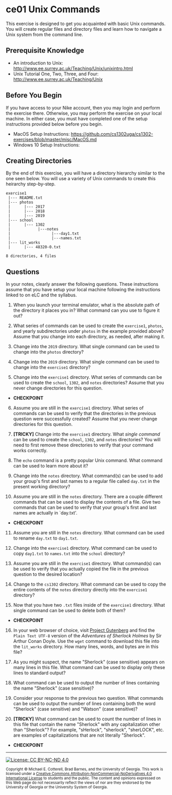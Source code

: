 # ce01 Unix Commands

This exercise is designed to get you acquainted with basic Unix commands.
You will create regular files and directory files and learn how to navigate 
a Unix system from the command line.

## Prerequisite Knowledge

* An introduction to Unix: http://www.ee.surrey.ac.uk/Teaching/Unix/unixintro.html
* Unix Tutorial One, Two, Three, and Four: http://www.ee.surrey.ac.uk/Teaching/Unix

## Before You Begin

If you have access to your Nike account, then you may login and perform the exercise there.
Otherwise, you may perform the exercise on your local machine.
In either case, you must have completed one of the setup instructions provided below before you begin.

* MacOS Setup Instructions: https://github.com/cs1302uga/cs1302-exercises/blob/master/misc/MacOS.md
* Windows 10 Setup Instructions: 

## Creating Directories

By the end of this exercise, you will have a directory hierarchy similar to 
the one seen below. You will use a variety of Unix commands to create this 
heirarchy step-by-step.

```
exercise1
 |--- README.txt
 |--- photos
 |      |--- 2017
 |      |--- 2018
 |      |--- 2019
 |--- school
 |      |--- 1302
 |            |---notes
 |                  |---day1.txt
 |                  |---names.txt
 |--- lit_works
 |      |--- 48320-0.txt

8 directories, 4 files
```

## Questions

In your notes, clearly answer the following questions. These instructions assume that you have setup
your local machine following the instructions linked to on eLC and the syllabus.

1. When you launch your terminal emulator, what is the absolute path of the directory it places you 
   in? What command can you use to figure it out?

2. What series of commands can be used to create the `exercise1`, `photos`, and yearly 
   subdirectories under `photos` in the example provided above? Assume that you change into each
   directory, as needed, after making it.

3. Change into the `2019` directory. What single command can be used to change into the `photos`
   directory?
 
4. Change into the `2019` directory. What single command can be used to change into the `exercise1`
   directory?

5. Change into the `exercise1` directory. What series of commands can be used to create the 
   `school`, `1302`, and `notes` directories? Assume that you never change directories for this
   question.

* **CHECKPOINT**

6. Assume you are still in the `exercise1` directory. What series of commands can be used to
   verify that the directories in the previous question were successfully created? Assume that
   you never change directories for this question.

7. **[TRICKY]** Change into the `exercise1` directory. What _single command_ can be used to create 
   the `school`, `1302`, and `notes` directories? You will need to first remove these directories
   to verify that your command works correctly.

8. The `echo` command is a pretty popular Unix command. What command can be used to learn more
   about it?

9. Change into the `notes` directory. What command(s) can be used to add your group's first and 
   last names to a regular file called `day.txt` in the present working directory?

10. Assume you are still in the `notes` directory. There are a couple different commands that can 
    be used to display the contents of a file. Give two commands that can be used to verify that 
    your group's first and last names are actually in `day.txt'. 

* **CHECKPOINT**

11. Assume you are still in the `notes` directory. What command can be used to rename `day.txt`
    to `day1.txt`.

12. Change into the `exercise1` directory. What command can be used to copy `day1.txt` to
    `names.txt` into the `school` directory?

13. Assume you are still in the `exercise1` directory. What command(s) can be used to verify that
    you actually copied the file in the previous question to the desired location?

14. Change to the `cs1302` directory. What command can be used to copy the entire contents of the 
    `notes` directory directly into the `exercise1` directory?

15. Now that you have two `.txt` files inside of the `exercise1` directory. What single command
    can be used to delete both of them?

* **CHECKPOINT**

16. In your web browser of choice, visit
    [Project Gutenberg](https://www.gutenberg.org/) and find the `Plain Text UTF-8` version of the 
    _Adventures of Sherlock Holmes_ by Sir Arthur Conan Doyle. Use the `wget` command to download 
    this file into the `lit_works` directory. How many lines, words, and bytes are in this file?

17. As you might suspect, the name "Sherlock" (case sensitive) appears on many lines in this file. 
    What command can be used to display only these lines to standard output? 

18. What command can be used to output the number of lines containing the name "Sherlock" 
    (case sensitive)?

19. Consider your response to the previous two question. What commands can be used to output
    the number of lines containing both the word "Sherlock" (case sensitive) and "Watson"
    (case sensitive)?

20. **[TRICKY]** What command can be used to count the number of lines in this file that
    contain the name "Sherlock" with any capitalization other than "Sherlock"? For example, 
    "sHerlock", "sherlock", "sherLOCK", etc. are examples of capitalizations that are not
    literally "Sherlock".

* **CHECKPOINT**

<hr/>

[![License: CC BY-NC-ND 4.0](https://img.shields.io/badge/License-CC%20BY--NC--ND%204.0-lightgrey.svg)](http://creativecommons.org/licenses/by-nc-nd/4.0/)

<small>
Copyright &copy; Michael E. Cotterell, Brad Barnes, and the University of Georgia.
This work is licensed under a <a rel="license" href="http://creativecommons.org/licenses/by-nc-nd/4.0/">Creative Commons Attribution-NonCommercial-NoDerivatives 4.0 International License</a> to students and the public.
The content and opinions expressed on this Web page do not necessarily reflect the views of nor are they endorsed by the University of Georgia or the University System of Georgia.
</small>

